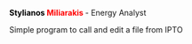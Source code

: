 **<font color="black">Stylianos </font> <font color="red"> Miliarakis </font>** - Energy Analyst

Simple program to call and edit a file from IPTO 

```markdown

```

```markdown

```

```markdown

```

```markdown

```

```markdown

```
